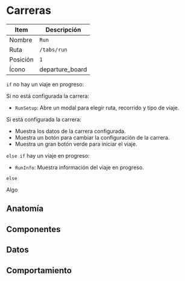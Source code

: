 # Carreras

| Item     | Descripción                                                    |
| -------- | -------------------------------------------------------------- |
| Nombre   | `Run`                                                          |
| Ruta     | `/tabs/run`                                                    |
| Posición | `1`                                                            |
| Ícono    | <span class="material-symbols-outlined">departure_board</span> |

`if` no hay un viaje en progreso:

Si no está configurada la carrera:

- `RunSetup`: Abre un modal para elegir ruta, recorrido y tipo de viaje.

Si está configurada la carrera:

- Muestra los datos de la carrera configurada.
- Muestra un botón para cambiar la configuración de la carrera.
- Muestra un gran botón verde para iniciar el viaje.

`else if` hay un viaje en progreso:

- `RunInfo`: Muestra información del viaje en progreso.

`else`

Algo

## Anatomía

## Componentes

## Datos

## Comportamiento
